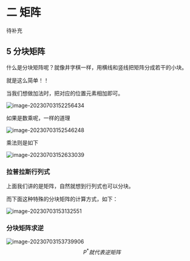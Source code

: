 # 二 矩阵

待补充

## 5 分块矩阵

什么是分块矩阵呢？就像井字棋一样，用横线和竖线把矩阵分成若干的小块。

就是这么简单！！

当我们想做加法时，把对应的位置元素相加即可。

![image-20230703152256434](https://taufik.oss-cn-beijing.aliyuncs.com/img/image-20230703152256434.png)

如果是数乘呢，一样的道理

![image-20230703152546248](https://taufik.oss-cn-beijing.aliyuncs.com/img/image-20230703152546248.png)

乘法则是如下

![image-20230703152633039](https://taufik.oss-cn-beijing.aliyuncs.com/img/image-20230703152633039.png)

### 拉普拉斯行列式

上面我们讲的是矩阵，自然就想到行列式也可以分块。

而下面这种特殊的分块矩阵的计算方式，如下：

![image-20230703153132551](https://taufik.oss-cn-beijing.aliyuncs.com/img/image-20230703153132551.png)

### 分块矩阵求逆

![image-20230703153739906](https://taufik.oss-cn-beijing.aliyuncs.com/img/image-20230703153739906.png)
$$
P^*就代表逆矩阵
$$